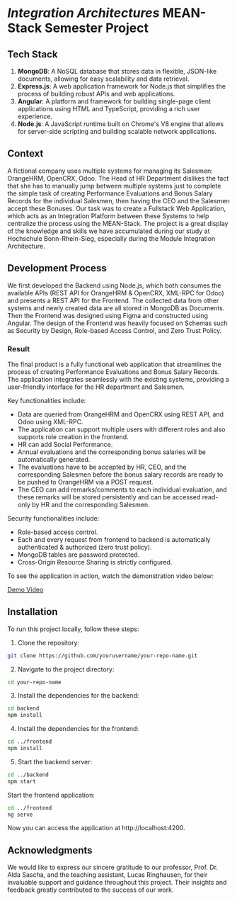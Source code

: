 # *Integration Architectures* MEAN-Stack Semester Project

## Tech Stack
1. **MongoDB**: A NoSQL database that stores data in flexible, JSON-like documents, allowing for easy scalability and data retrieval.
2. **Express.js**: A web application framework for Node.js that simplifies the process of building robust APIs and web applications.
3. **Angular**: A platform and framework for building single-page client applications using HTML and TypeScript, providing a rich user experience.
4. **Node.js**: A JavaScript runtime built on Chrome's V8 engine that allows for server-side scripting and building scalable network applications.

## Context

A fictional company uses multiple systems for managing its Salesmen: OrangeHRM, OpenCRX, Odoo. The Head of HR Department dislikes the fact that she has to manually jump between multiple systems just to complete the simple task of creating Performance Evaluations and Bonus Salary Records for the individual Salesmen, then having the CEO and the Salesmen accept these Bonuses. Our task was to create a Fullstack Web Application, which acts as an Integration Platform between these Systems to help centralize the process using the MEAN-Stack. The project is a great display of the knowledge and skills we have accumulated during our study at Hochschule Bonn-Rhein-Sieg, especially during the Module Integration Architecture.

## Development Process

We first developed the Backend using Node.js, which both consumes the available APIs (REST API for OrangeHRM & OpenCRX, XML-RPC for Odoo) and presents a REST API for the Frontend. The collected data from other systems and newly created data are all stored in MongoDB as Documents. Then the Frontend was designed using Figma and constructed using Angular. The design of the Frontend was heavily focused on Schemas such as Security by Design, Role-based Access Control, and Zero Trust Policy.

### Result

The final product is a fully functional web application that streamlines the process of creating Performance Evaluations and Bonus Salary Records. The application integrates seamlessly with the existing systems, providing a user-friendly interface for the HR department and Salesmen.

Key functionalities include:
- Data are queried from OrangeHRM and OpenCRX using REST API, and Odoo using XML-RPC.
- The application can support multiple users with different roles and also supports role creation in the frontend.
- HR can add Social Performance.
- Annual evaluations and the corresponding bonus salaries will be automatically generated.
- The evaluations have to be accepted by HR, CEO, and the corresponding Salesmen before the bonus salary records are ready to be pushed to OrangeHRM via a POST request.
- The CEO can add remarks/comments to each individual evaluation, and these remarks will be stored persistently and can be accessed read-only by HR and the corresponding Salesmen.

Security functionalities include:
- Role-based access control.
- Each and every request from frontend to backend is automatically authenticated & authorized (zero trust policy).
- MongoDB tables are password protected.
- Cross-Origin Resource Sharing is strictly configured.

To see the application in action, watch the demonstration video below:

[Demo Video](https://drive.google.com/file/d/1iOWvpXtGGEwRmEMjrdLH2g-SItN5f_HN/view?usp=sharing "Demo Video")

## Installation

To run this project locally, follow these steps:

1. Clone the repository:
```bash
git clone https://github.com/yourusername/your-repo-name.git
```
   
2. Navigate to the project directory:
```bash
cd your-repo-name
```

3. Install the dependencies for the backend:

```bash
cd backend
npm install
```

4. Install the dependencies for the frontend:
```bash
cd ../frontend
npm install
```

5. Start the backend server:
```bash
cd ../backend
npm start
```

Start the frontend application:

```bash
cd ../frontend
ng serve
```

Now you can access the application at http://localhost:4200.

## Acknowledgments

We would like to express our sincere gratitude to our professor, Prof. Dr. Alda Sascha, and the teaching assistant, Lucas Ringhausen, for their invaluable support and guidance throughout this project. Their insights and feedback greatly contributed to the success of our work.
